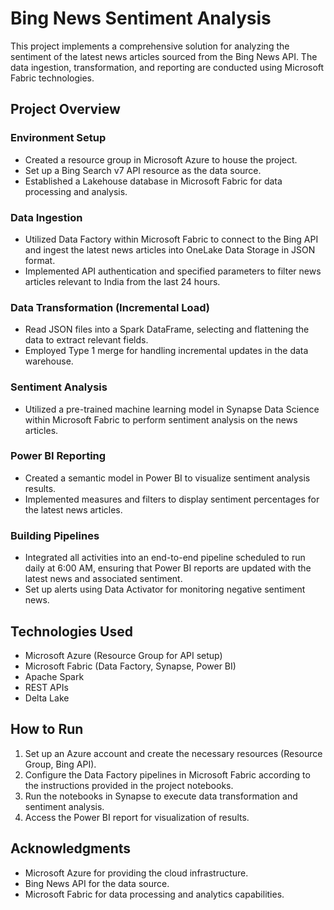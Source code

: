 # Bing News Sentiment Analysis

This project implements a comprehensive solution for analyzing the sentiment of the latest news articles sourced from the Bing News API. The data ingestion, transformation, and reporting are conducted using Microsoft Fabric technologies.

## Project Overview

### Environment Setup
- Created a resource group in Microsoft Azure to house the project.
- Set up a Bing Search v7 API resource as the data source.
- Established a Lakehouse database in Microsoft Fabric for data processing and analysis.

### Data Ingestion
- Utilized Data Factory within Microsoft Fabric to connect to the Bing API and ingest the latest news articles into OneLake Data Storage in JSON format.
- Implemented API authentication and specified parameters to filter news articles relevant to India from the last 24 hours.

### Data Transformation (Incremental Load)
- Read JSON files into a Spark DataFrame, selecting and flattening the data to extract relevant fields.
- Employed Type 1 merge for handling incremental updates in the data warehouse.

### Sentiment Analysis
- Utilized a pre-trained machine learning model in Synapse Data Science within Microsoft Fabric to perform sentiment analysis on the news articles.

### Power BI Reporting
- Created a semantic model in Power BI to visualize sentiment analysis results.
- Implemented measures and filters to display sentiment percentages for the latest news articles.

### Building Pipelines
- Integrated all activities into an end-to-end pipeline scheduled to run daily at 6:00 AM, ensuring that Power BI reports are updated with the latest news and associated sentiment.
- Set up alerts using Data Activator for monitoring negative sentiment news.

## Technologies Used
- Microsoft Azure (Resource Group for API setup)
- Microsoft Fabric (Data Factory, Synapse, Power BI)
- Apache Spark
- REST APIs
- Delta Lake

## How to Run
1. Set up an Azure account and create the necessary resources (Resource Group, Bing API).
2. Configure the Data Factory pipelines in Microsoft Fabric according to the instructions provided in the project notebooks.
3. Run the notebooks in Synapse to execute data transformation and sentiment analysis.
4. Access the Power BI report for visualization of results.

## Acknowledgments
- Microsoft Azure for providing the cloud infrastructure.
- Bing News API for the data source.
- Microsoft Fabric for data processing and analytics capabilities.

